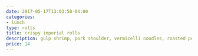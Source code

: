 ```yaml
---
date: 2017-05-17T13:03:58-04:00
categories:
- lunch
type: rolls
title: crispy imperial rolls
description: gulp shrimp, pork shoulder, vermicelli noodles, roasted peanut
price: 14
---
```

